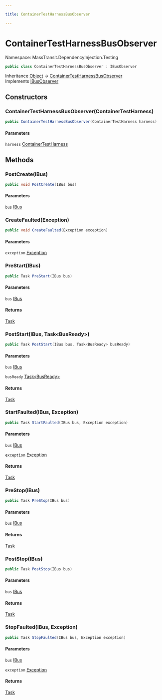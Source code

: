 ```yaml
---

title: ContainerTestHarnessBusObserver

---
```


# ContainerTestHarnessBusObserver

Namespace: MassTransit.DependencyInjection.Testing

```csharp
public class ContainerTestHarnessBusObserver : IBusObserver
```

Inheritance [Object](https://learn.microsoft.com/en-us/dotnet/api/system.object) → [ContainerTestHarnessBusObserver](../masstransit-dependencyinjection-testing/containertestharnessbusobserver)<br/>
Implements [IBusObserver](../../masstransit-abstractions/masstransit/ibusobserver)

## Constructors

### **ContainerTestHarnessBusObserver(ContainerTestHarness)**

```csharp
public ContainerTestHarnessBusObserver(ContainerTestHarness harness)
```

#### Parameters

`harness` [ContainerTestHarness](../masstransit-dependencyinjection-testing/containertestharness)<br/>

## Methods

### **PostCreate(IBus)**

```csharp
public void PostCreate(IBus bus)
```

#### Parameters

`bus` [IBus](../../masstransit-abstractions/masstransit/ibus)<br/>

### **CreateFaulted(Exception)**

```csharp
public void CreateFaulted(Exception exception)
```

#### Parameters

`exception` [Exception](https://learn.microsoft.com/en-us/dotnet/api/system.exception)<br/>

### **PreStart(IBus)**

```csharp
public Task PreStart(IBus bus)
```

#### Parameters

`bus` [IBus](../../masstransit-abstractions/masstransit/ibus)<br/>

#### Returns

[Task](https://learn.microsoft.com/en-us/dotnet/api/system.threading.tasks.task)<br/>

### **PostStart(IBus, Task\<BusReady\>)**

```csharp
public Task PostStart(IBus bus, Task<BusReady> busReady)
```

#### Parameters

`bus` [IBus](../../masstransit-abstractions/masstransit/ibus)<br/>

`busReady` [Task\<BusReady\>](https://learn.microsoft.com/en-us/dotnet/api/system.threading.tasks.task-1)<br/>

#### Returns

[Task](https://learn.microsoft.com/en-us/dotnet/api/system.threading.tasks.task)<br/>

### **StartFaulted(IBus, Exception)**

```csharp
public Task StartFaulted(IBus bus, Exception exception)
```

#### Parameters

`bus` [IBus](../../masstransit-abstractions/masstransit/ibus)<br/>

`exception` [Exception](https://learn.microsoft.com/en-us/dotnet/api/system.exception)<br/>

#### Returns

[Task](https://learn.microsoft.com/en-us/dotnet/api/system.threading.tasks.task)<br/>

### **PreStop(IBus)**

```csharp
public Task PreStop(IBus bus)
```

#### Parameters

`bus` [IBus](../../masstransit-abstractions/masstransit/ibus)<br/>

#### Returns

[Task](https://learn.microsoft.com/en-us/dotnet/api/system.threading.tasks.task)<br/>

### **PostStop(IBus)**

```csharp
public Task PostStop(IBus bus)
```

#### Parameters

`bus` [IBus](../../masstransit-abstractions/masstransit/ibus)<br/>

#### Returns

[Task](https://learn.microsoft.com/en-us/dotnet/api/system.threading.tasks.task)<br/>

### **StopFaulted(IBus, Exception)**

```csharp
public Task StopFaulted(IBus bus, Exception exception)
```

#### Parameters

`bus` [IBus](../../masstransit-abstractions/masstransit/ibus)<br/>

`exception` [Exception](https://learn.microsoft.com/en-us/dotnet/api/system.exception)<br/>

#### Returns

[Task](https://learn.microsoft.com/en-us/dotnet/api/system.threading.tasks.task)<br/>
